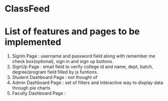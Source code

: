 # ClassFeed

# List of features and pages to be implemented

1. SignIn Page : username and password field along with remember me check box(optional), sign in and sign up buttons.
2. SignUp Page : email field to verify college id and name, dept, batch, degree/program field filled by js funtions.
3. Student Dashboard Page : not thought of
4. Admin Dashboard Page : set of filters and interactive way to display data through pie charts
5. Faculty Dashboard Page :
